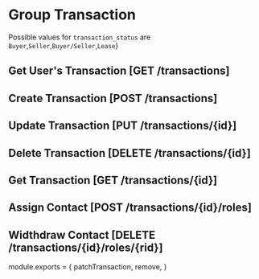 # Group Transaction

Possible values for `transaction_status` are `Buyer`,`Seller`,`Buyer/Seller`,`Lease`}

## Get User's Transaction [GET /transactions]
<!-- include(tests/transaction/getUserTransaction.md) -->

## Create Transaction [POST /transactions]
<!-- include(tests/transaction/create.md) -->

## Update Transaction [PUT /transactions/{id}]
<!-- include(tests/transaction/patchTransaction.md) -->

## Delete Transaction [DELETE /transactions/{id}]
<!-- include(tests/transaction/remove.md) -->

## Get Transaction [GET /transactions/{id}]
<!-- include(tests/transaction/getTransaction.md) -->

## Assign Contact [POST /transactions/{id}/roles]
<!-- include(tests/transaction/assign.md) -->

## Widthdraw Contact [DELETE /transactions/{id}/roles/{rid}]
<!-- include(tests/transaction/withdraw.md) -->

module.exports = {
  patchTransaction,
  remove,
}